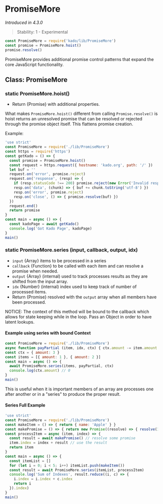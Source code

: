 # PromiseMore

*Introduced in 4.3.0*
> Stability: 1 - Experimental
```js
const PromiseMore = require('kado/lib/PromiseMore')
const promise = PromiseMore.hoist()
promise.resolve()
```

PromiseMore provides additional promise control patterns that expand the core
JavaScript functionality.

## Class: PromiseMore

### static PromiseMore.hoist()

* Return {Promise} with additional properties.

What makes `PromiseMore.hoist()` different from calling `Promise.resolve()` is
hoist returns an unresolved promise that can be resolved or rejected through
the promise object itself. This flattens promise creation.

Example: 
```js
'use strict'
const PromiseMore = require('./lib/PromiseMore')
const https = require('https')
const getKado = () => {
  const promise = PromiseMore.hoist()
  const request = https.request({ hostname: 'kado.org', path: '/' })
  let buf = ''
  request.on('error', promise.reject)
  request.on('response', (resp) => {
    if (resp.statusCode !== 200) promise.reject(new Error('Invalid response'))
    resp.on('data', (chunk) => { buf += chunk.toString('utf-8') })
    resp.on('error', promise.reject)
    resp.on('close', () => { promise.resolve(buf) })
  })
  request.end()
  return promise
}
const main = async () => {
  const kadoPage = await getKado()
  console.log('Got Kado Page', kadoPage)
}
main()
```

### static PromiseMore.series (input, callback, output, idx)

* `input` {Array} items to be processed in a series
* `callback` {Function} to be called with each item and can resolve a promise
when needed.
* `output` {Array} (internal) used to track processes results as they are
shifted from the input array.
* `idx` {Number} (internal) index used to keep track of number of processed
items.
* Return {Promise} resolved with the `output` array when all members have been
processed.

NOTICE: The context of this method will be bound to the callback which allows
for state keeping while in the loop. Pass an Object in order to have latent
lookups.

#### Example using series with bound Context

```js
const PromiseMore = require('./lib/PromiseMore')
async function payPartial (item, idx, ctx) { ctx.amount -= item.amount }
const ctx = { amount: 3 }
const items = [{ amount: 1 }, { amount: 2 }]
const main = async () => {
  await PromiseMore.series(items, payPartial, ctx)
  console.log(ctx.amount) // 0
}
main()
```

This is useful when it is important members of an array are
processes one after another or in a "series" to produce the proper result.

#### Series Full Example

```js
'use strict'
const PromiseMore = require('./lib/PromiseMore')
const makeItem = () => { return { name: 'Apple' } }
const makePromise = () => { return new Promise((resolve) => { resolve(1) }) }
const processItem = async (item, index) => {
  const result = await makePromise() // resolve some promise
  item.index = index + result // use the result
  return item
}
const main = async () => {
  const itemList = []
  for (let i = 0; i < 5; i++) itemList.push(makeItem())
  const result = await PromiseMore.series(itemList, processItem)
  console.log('Sum of Indexes', result.reduce((i, c) => {
    i.index = i.index + c.index
    return i
  }).index)
}
main()
```
